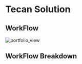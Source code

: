 # Tecan Solution


## WorkFlow 
<img alt="portfolio_view" src="https://github.com/gitdamilare/TecanSolution/blob/main/workflow.png">

## WorkFlow Breakdown

